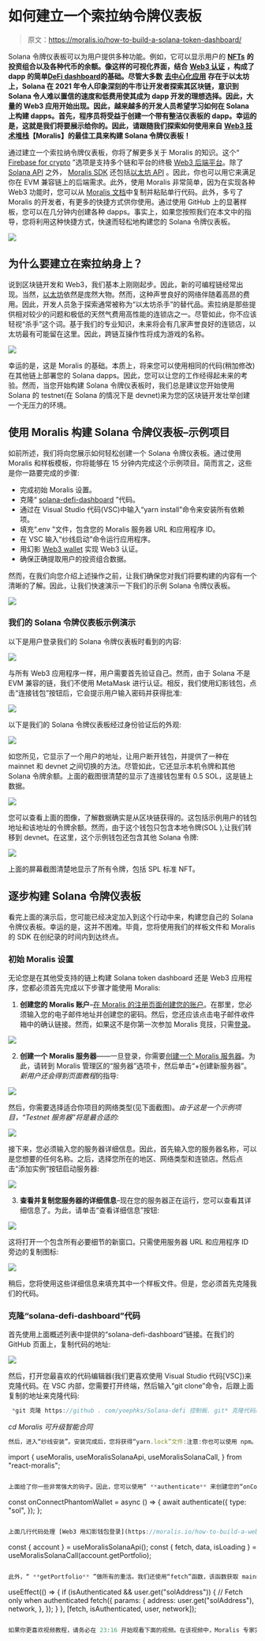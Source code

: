 # 如何建立一个索拉纳令牌仪表板

> 原文：<https://moralis.io/how-to-build-a-solana-token-dashboard/>

Solana 令牌仪表板可以为用户提供多种功能。例如，它可以显示用户的 [**NFTs**](https://moralis.io/non-fungible-tokens-explained-what-are-nfts/) **的投资组合以及各种代币的余额。像这样的可视化界面，结合** [**Web3 认证**](https://moralis.io/web3-authentication-the-full-guide/) **，构成了 dapp 的简单**[**DeFi dashboard**](https://moralis.io/how-to-create-a-defi-dashboard-in-5-steps/)**的基础。尽管大多数** [**去中心化应用**](https://moralis.io/decentralized-applications-explained-what-are-dapps/) **存在于以太坊上，Solana 在 2021 年令人印象深刻的牛市让开发者探索其区块链，意识到 Solana 令人难以置信的速度和低费用使其成为 dapp 开发的理想选择。因此，大量的 Web3 应用开始出现。因此，越来越多的开发人员希望学习如何在 Solana 上构建 dapps。首先，程序员将受益于创建一个带有整洁仪表板的 dapp。幸运的是，这就是我们将要展示给你的。因此，请跟随我们探索如何使用来自** [**Web3 技术堆栈**](https://moralis.io/exploring-the-web3-tech-stack-full-guide/)**【Moralis】的最佳工具来构建 Solana 令牌仪表板！**

通过建立一个索拉纳令牌仪表板，你将了解更多关于 Moralis 的知识。这个“ [Firebase for crypto](https://moralis.io/firebase-for-crypto-the-best-blockchain-firebase-alternative/) ”选项是支持多个链和平台的终极 [Web3 后端平台](https://moralis.io/exploring-the-best-web3-backend-platform/)。除了 [Solana API](https://moralis.io/moralis-releases-solana-api/) 之外， [Moralis SDK](https://moralis.io/exploring-moralis-sdk-the-ultimate-web3-sdk/) 还包括[以太坊 API](https://moralis.io/ethereum-api-develop-ethereum-dapps-with-moralis/) 。因此，你也可以用它来满足你在 EVM 兼容链上的后端需求。此外，使用 Moralis 非常简单，因为在实现各种 Web3 功能时，您可以从 [Moralis 文档](https://docs.moralis.io/)中复制并粘贴单行代码。此外，多亏了 Moralis 的开发者，有更多的快捷方式供你使用。通过使用 GitHub 上的显著样板，您可以在几分钟内创建各种 dapps。事实上，如果您按照我们在本文中的指导，您将利用这种快捷方式，快速而轻松地构建您的 Solana 令牌仪表板。

![](img/a349b810c548ca4fe32068d785e729f4.png)

## 为什么要建立在索拉纳身上？

说到区块链开发和 Web3，我们基本上刚刚起步。因此，新的可编程链经常出现。当然，[以太坊](https://moralis.io/full-guide-what-is-ethereum/)依然是庞然大物。然而，这种声誉良好的网络伴随着高昂的费用。因此，开发人员急于探索通常被称为“以太坊杀手”的替代品。索拉纳是那些提供相对较少的问题和极低的天然气费用高性能的连锁店之一。尽管如此，你不应该轻视“杀手”这个词。基于我们的专业知识，未来将会有几家声誉良好的连锁店，以太坊最有可能留在这里。因此，跨链互操作性将成为游戏的名称。

![](img/0f75a47dddfd9ecaba63a3bce18a5a51.png)

幸运的是，这是 Moralis 的基础。本质上，将来您可以使用相同的代码(稍加修改)在其他链上部署您的 Solana dapps。因此，您可以让您的工作经得起未来的考验。然而，当您开始构建 Solana 令牌仪表板时，我们总是建议您开始使用 Solana 的 testnet(在 Solana 的情况下是 devnet)来为您的区块链开发壮举创建一个无压力的环境。

## 使用 Moralis 构建 Solana 令牌仪表板–示例项目

如前所述，我们将向您展示如何轻松创建一个 Solana 令牌仪表板。通过使用 Moralis 和样板模板，你将能够在 15 分钟内完成这个示例项目。简而言之，这些是你一路要完成的步骤:

*   完成初始 Moralis 设置。
*   克隆“ [solana-defi-dashboard](https://github.com/YosephKS/solana-defi-dashboard) ”代码。
*   通过在 Visual Studio 代码(VSC)中输入“yarn install”命令来安装所有依赖项。
*   填充“.env "文件，包含您的 Moralis 服务器 URL 和应用程序 ID。
*   在 VSC 输入“纱线启动”命令运行应用程序。
*   用幻影 [Web3 wallet](https://moralis.io/what-is-a-web3-wallet-web3-wallets-explained/) 实现 Web3 认证。
*   确保正确提取用户的投资组合数据。

然而，在我们向您介绍上述操作之前，让我们确保您对我们将要构建的内容有一个清晰的了解。因此，让我们快速演示一下我们的示例 Solana 令牌仪表板。

![](img/9c5c9999b0be5e9b42cea440c1c71f48.png)

### 我们的 Solana 令牌仪表板示例演示

以下是用户登录我们的 Solana 令牌仪表板时看到的内容:

![](img/29da85092d977c3c8c5080cb25a8f21c.png)

与所有 Web3 应用程序一样，用户需要首先验证自己。然而，由于 Solana 不是 EVM 兼容的链，我们不使用 MetaMask 进行认证。相反，我们使用幻影钱包，点击“连接钱包”按钮后，它会提示用户输入密码并获得批准:

![](img/3d3c078128813e6acb4c40042a6f0f3f.png)

以下是我们的 Solana 令牌仪表板经过身份验证后的外观:

![](img/f2b6e32fe39b433378041b3b21989884.png)

如您所见，它显示了一个用户的地址，让用户断开钱包，并提供了一种在 mainnet 和 devnet 之间切换的方法。尽管如此，它还显示本机令牌和其他 Solana 令牌余额。上面的截图很清楚的显示了连接钱包里有 0.5 SOL，这是链上数据。

![](img/bba8c9f79084e38e5260d1972df6f49a.png)

您可以查看上面的图像，了解数据确实是从区块链获得的。这包括示例用户的钱包地址和该地址的令牌余额。然而，由于这个钱包只包含本地令牌(SOL ),让我们转移到 devnet。在这里，这个示例钱包还包含其他 Solana 令牌:

![](img/5f7d37f2a7db131d428f75227736460c.png)

上面的屏幕截图清楚地显示了所有令牌，包括 SPL 标准 NFT。

## 逐步构建 Solana 令牌仪表板

看完上面的演示后，您可能已经决定加入到这个行动中来，构建您自己的 Solana 令牌仪表板。幸运的是，这并不困难。毕竟，您将使用我们的样板文件和 Moralis 的 SDK 在创纪录的时间内到达终点。

### 初始 Moralis 设置

无论您是在其他受支持的链上构建 Solana token dashboard 还是 Web3 应用程序，您都必须首先完成以下步骤才能使用 Moralis:

1.  **创建您的 Moralis 账户**–[在 Moralis 的注册页面创建您的账户](https://admin.moralis.io/register)。在那里，您必须输入您的电子邮件地址并创建您的密码。然后，您还应该点击电子邮件收件箱中的确认链接。然而，如果这不是你第一次参加 Moralis 竞技，只需[登录](https://admin.moralis.io/login)。

![](img/ef7aae32fd2f36934679ece7162b7fa1.png)

2.  **创建一个 Moralis 服务器**——一旦登录，你需要[创建一个 Moralis 服务器](https://docs.moralis.io/moralis-dapp/getting-started/create-a-moralis-dapp#2.-create-a-moralis-server)。为此，请转到 Moralis 管理区的“服务器”选项卡，然后单击“+创建新服务器”。*新用户还会得到页面教程*的指导:

![](img/13be472e8de995a0c317693728cccc9c.png)

然后，你需要选择适合你项目的网络类型(见下面截图)。*由于这是一个示例项目，“Testnet 服务器”将是最合适的:*

![](img/d576bfaa3d3693ad4504eb6597891fa9.png)

接下来，您必须输入您的服务器详细信息。因此，首先输入您的服务器名称，可以是您想要的任何名称。之后，选择您所在的地区、网络类型和连锁店。然后点击“添加实例”按钮启动服务器:

![](img/8cd150da72fe1dc5e2885238d33aa01f.png)

3.  **查看并复制您服务器的详细信息**–现在您的服务器正在运行，您可以查看其详细信息了。为此，请单击“查看详细信息”按钮:

![](img/61592e50b460e4afb2b938903702b5b8.png)

这将打开一个包含所有必要细节的新窗口。只需使用服务器 URL 和应用程序 ID 旁边的复制图标:

![](img/5f130ef761629a382d908e8e87f33075.png)

稍后，您将使用这些详细信息来填充其中一个样板文件。但是，您必须首先克隆我们的代码。

### 克隆“solana-defi-dashboard”代码

首先使用上面概述列表中提供的“solana-defi-dashboard”链接。在我们的 GitHub 页面上，复制代码的地址:

![](img/2b618845f436be76b4add32a8d4a2563.png)

然后，打开您最喜欢的代码编辑器(我们更喜欢使用 Visual Studio 代码[VSC])来克隆代码。在 VSC 内部，您需要打开终端，然后输入“git clone”命令，后跟上面复制的地址来克隆代码:

```js
 *git 克隆 https://github . com/yoephks/Solana-defi 控制板. git* 克隆代码后，您将能够看到与我们的示例项目相关的以下文件夹和文件:安装所有依赖项您还需要安装所有的依赖项。因此，您想再次使用您的 VSC 航站楼。首先，将“光盘”放入正确的文件夹中。如果您使用与我们相同的名称，那么您需要使用以下命令行:

```
 *cd Moralis 可升级智能合同*

```js
然后，进入“纱线安装”。安装完成后，您将获得“yarn.lock”文件:注意:你也可以使用 npm。在这种情况下，您将获得“package-lock.json”而不是“yarn.lock”。填充“.env "文件正如您在上面的图像中看到的，有一个“. env.example”文件，您可以将其复制并重命名为”。env”。当然也可以直接改名。然后，打开”。env”文件，并粘贴在“初始 Moralis 设置”一节的第三步中获得的详细信息:*注意* *:不要使用上面的服务器 URL 和应用 ID。相反，请确保粘贴您的服务器的详细信息。*运行应用程序现在，通过在终端命令行中输入“yarn start ”,您就可以运行应用程序了。如果您已经正确完成了上述所有步骤，您应该会看到以下屏幕:您应该已经熟悉上面的截图，因为我们在前面的演示中使用过它。此外，您知道一旦用户通过身份验证，Solana token dashboard 界面会是什么样子。然而，您还不知道 Web3 认证过程是如何执行的，以及它如何获取用户的投资组合数据。因此，接下来让我们关注这两个方面。*注* *:既然你已经克隆了我们的代码，那么 Web3 认证和用户的数据组合提取都已经实现了。因此，下面的部分只是一个代码演练。*Web3 身份验证和用户作品集数据提取我们的 dapp 的核心逻辑，也包括这两个基本但强大的特性，包含在“ [App.js](https://github.com/YosephKS/solana-defi-dashboard/blob/main/src/App.js) 文件中。就 Solana 网络上的认证而言，Moralis 实现了幻影钱包。首先，您需要从“react-moralis”导入 Moralis SDK 和 Solana API:

```
import {
  useMoralis,
  useMoralisSolanaApi,
  useMoralisSolanaCall,
} from "react-moralis";
```js

上面给了你一些非常强大的钩子。因此，您可以使用“ **authenticate** 来创建您的“onConnectPhantomWallet”函数:

```
  const onConnectPhantomWallet = async () => {
    await authenticate({
      type: "sol",
    });
  };
```js

上面几行代码处理 [Web3 用幻影钱包登录](https://moralis.io/how-to-build-a-web3-login-in-5-steps/)。这意味着我们 dapp 的“连接钱包”按钮会调用这个功能。至于获取用户的投资组合数据，上面的“导入”已经确保了我们拥有完全的控制权。因此，我们可以使用这些钩子来定义必要的常量:

```
  const { account } = useMoralisSolanaApi();
  const { fetch, data, isLoading } = useMoralisSolanaCall(account.getPortfolio);
```js

此外，“ **getPortfolio** ”做所有的重活。我们还使用“fetch”函数，该函数获取 mainnet 或 devnet 上的用户(登录)地址:

```
  useEffect(() => {
    if (isAuthenticated && user.get("solAddress")) {
      // Fetch only when authenticated
      fetch({
        params: {
          address: user.get("solAddress"),
          network,
        },
      });
    }
  }, [fetch, isAuthenticated, user, network]);
```js

如果你更喜欢视频教程，请务必在 23:16 开始观看下面的视频。在该视频中，Moralis 专家完成了上述所有步骤。在这里，您还可以获得我们的 dapps 认证和投资组合获取的更详细的代码演练(从 27:15 开始)。https://www.youtube.com/watch?v=IsTFNOedPkk 如何构建 Solana 令牌控制面板—摘要我们希望你已经跟随我们的领导，你现在有你自己版本的索拉纳令牌仪表板。如果是这样，你已经学会了如何完成初始 Moralis 设置。因此，您现在知道了如何获得您的服务器 URL 和应用程序 ID 来填充一个。env "文件。此外，您还了解了如何轻松实现 Web3 身份验证以及如何获取用户的投资组合数据。多亏了 Moralis 的 SDK，这两个特性都只需要相对较短的代码片段。尽管如此，如果您喜欢这个示例项目，我们建议您也学习如何[创建一个 Solana 令牌](https://moralis.io/how-to-create-a-solana-token-in-5-steps/)。此外，您可能希望将注意力转移到其他可编程链上。因此，我们鼓励您了解如何[创建多边形令牌](https://moralis.io/how-to-create-a-polygon-token/)、 [BNB 链令牌](https://moralis.io/how-to-create-a-bnb-chain-token-in-5-minutes/)或[雪崩 dapp](https://moralis.io/how-to-create-an-avalanche-dapp-in-4-steps/) 。所有这些教程和许多其他教程都可以在[Moralis YouTube 频道](https://www.youtube.com/c/MoralisWeb3)和[Moralis 博客](https://moralis.io/blog/)上找到。这些是一些最新的话题:如何[创建 BNB NFT](https://moralis.io/how-to-create-a-bnb-nft/) ，[分数 NFTs](https://moralis.io/what-are-fractional-nfts-the-ultimate-2022-f-nft-guide/) 指南，关于[动态 NFTs](https://moralis.io/what-are-dynamic-nfts-the-ultimate-2022-guide/) ，[基于 NFT 的会员资格](https://moralis.io/what-are-nft-based-memberships-full-guide/)，一个[即玩即赚(P2E)游戏智能合约](https://moralis.io/how-to-build-a-play-to-earn-p2e-game-smart-contract/)，构建一个 [Uniswap DEX 克隆](https://moralis.io/build-a-uniswap-dex-clone-with-html-css-javascript-moralis-on-the-ethereum-network/)，如何[获得区块链短信通知](https://moralis.io/how-to-get-blockchain-sms-notifications/)，添加一个 [Web3 连接钱包按钮尽管如此，所有这些有价值的内容都可以作为你免费的区块链发展教育。](https://moralis.io/how-to-add-a-web3-connect-wallet-button-to-your-website/)另一方面，你可能渴望[成为一名 Web3 开发者](https://moralis.io/how-to-become-a-web3-developer-full-guide/)并成为全职加密高手。如果是这样的话，采取更专业的方法通常效果最好。因此，我们建议你报名参加[Moralis 学院](https://academy.moralis.io/)，那里有专业水平的[课程](https://academy.moralis.io/all-courses/)等着你。最重要的是，你还将获得个性化的学习路径，专家指导，以及密码领域最令人难以置信的社区之一的会员资格。    

```

```js

```